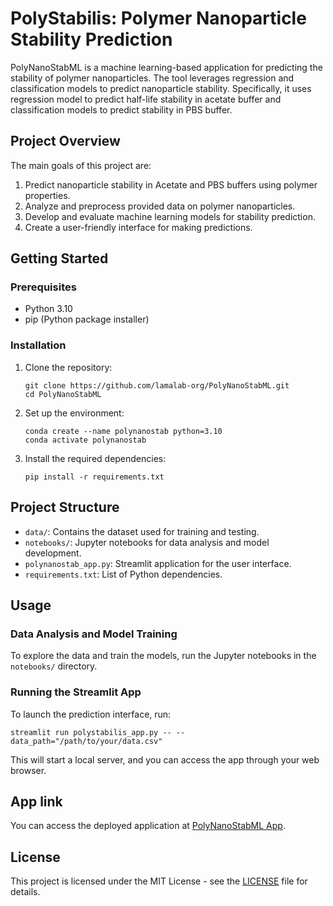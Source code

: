 # PolyStabilis: Polymer Nanoparticle Stability Prediction

PolyNanoStabML is a machine learning-based application for predicting the stability of polymer nanoparticles. The tool leverages regression and classification models to predict nanoparticle stability. Specifically, it uses regression model to predict half-life stability in acetate buffer and classification models to predict stability in PBS buffer.

## Project Overview

The main goals of this project are:

1. Predict nanoparticle stability in Acetate and PBS buffers using polymer properties.
2. Analyze and preprocess provided data on polymer nanoparticles.
3. Develop and evaluate machine learning models for stability prediction.
4. Create a user-friendly interface for making predictions.

## Getting Started

### Prerequisites

- Python 3.10
- pip (Python package installer)

### Installation

1. Clone the repository:

   ```
   git clone https://github.com/lamalab-org/PolyNanoStabML.git
   cd PolyNanoStabML
   ```

2. Set up the environment:

   ```
   conda create --name polynanostab python=3.10
   conda activate polynanostab
   ```

3. Install the required dependencies:
   ```
   pip install -r requirements.txt
   ```

## Project Structure

- `data/`: Contains the dataset used for training and testing.
- `notebooks/`: Jupyter notebooks for data analysis and model development.
- `polynanostab_app.py`: Streamlit application for the user interface.
- `requirements.txt`: List of Python dependencies.

## Usage

### Data Analysis and Model Training

To explore the data and train the models, run the Jupyter notebooks in the `notebooks/` directory.

### Running the Streamlit App

To launch the prediction interface, run:

```
streamlit run polystabilis_app.py -- --data_path="/path/to/your/data.csv"
```

This will start a local server, and you can access the app through your web browser.


## App link

You can access the deployed application at [PolyNanoStabML App](https://polynanostab.streamlit.app/).

## License

This project is licensed under the MIT License - see the [LICENSE](LICENSE) file for details.
